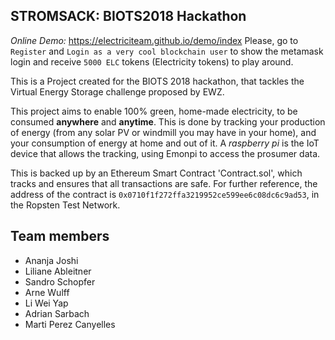 ## STROMSACK: BIOTS2018 Hackathon

*Online Demo:* https://electriciteam.github.io/demo/index
Please, go to `Register` and `Login as a very cool blockchain user` to show the metamask login and receive `5000 ELC` tokens (Electricity tokens) to play around. 

This is a Project created for the BIOTS 2018 hackathon, that tackles the Virtual Energy Storage challenge proposed by EWZ.

This project aims to enable 100% green, home-made electricity, to be consumed __anywhere__ and __anytime__.
This is done by tracking your production of energy (from any solar PV or windmill you may have in your home), and your consumption of energy at home and out of it. A *raspberry pi* is the IoT device that allows the tracking, using Emonpi to access the prosumer data.

This is backed up by an Ethereum Smart Contract 'Contract.sol', which tracks and ensures that all transactions are safe. For further reference, the address of the contract is `0x0710f1f272ffa3219952ce599ee6c08dc6c9ad53`, in the Ropsten Test Network.

## Team members

- Ananja Joshi
- Liliane Ableitner
- Sandro Schopfer
- Arne Wulff
- Li Wei Yap
- Adrian Sarbach
- Marti Perez Canyelles
